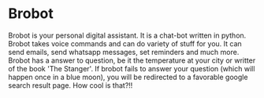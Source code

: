 # Brobot
Brobot is your personal digital assistant. It is a chat-bot written in python. Brobot takes voice commands and can do variety of stuff for you. It can send emails, send whatsapp messages, set reminders and much more. Brobot has a answer to question, be it the temperature at your city or writter of the book 'The Stanger'. If brobot fails to answer your question (which will happen once in a blue moon), you will be redirected to a favorable google search result page. How cool is that?!! 
